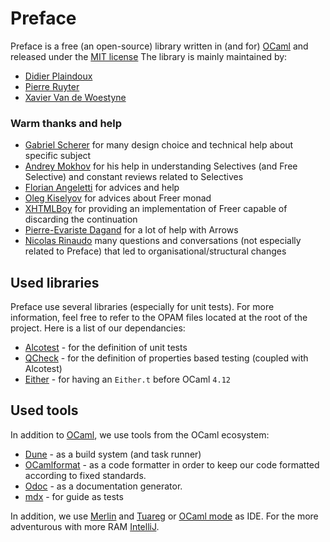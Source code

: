 # Preface

Preface is a free (an open-source) library written in (and for)
[OCaml](https://ocaml.org) and released under the [MIT
license](LICENSE) The library is mainly maintained by:

- [Didier Plaindoux](https://github.com/d-plaindoux)
- [Pierre Ruyter](https://github.com/gr-im)
- [Xavier Van de Woestyne](https://github.com/xvw/)

### Warm thanks and help

- [Gabriel Scherer](https://github.com/gasche) for many design choice
  and technical help about specific subject
- [Andrey Mokhov](https://github.com/snowleopard) for his help in
  understanding Selectives (and Free Selective) and constant reviews
  related to Selectives
- [Florian Angeletti](https://github.com/Octachron) for advices and
  help
- [Oleg Kiselyov](http://okmij.org/ftp) for advices about Freer monad
- [XHTMLBoy](https://github.com/xhtmlboi) for providing an
  implementation of Freer capable of discarding the continuation
- [Pierre-Evariste
  Dagand](https://pages.lip6.fr/Pierre-Evariste.Dagand/) for a lot of
  help with Arrows
- [Nicolas Rinaudo](https://github.com/nrinaudo) many questions and
  conversations (not especially related to Preface) that led to
  organisational/structural changes

## Used libraries

Preface use several libraries (especially for unit tests). For more
information, feel free to refer to the OPAM files located at the root
of the project.  Here is a list of our dependancies:

- [Alcotest](https://github.com/mirage/alcotest) - for the definition
  of unit tests
- [QCheck](https://github.com/c-cube/qcheck) - for the definition of
  properties based testing (coupled with Alcotest)
- [Either](https://github.com/mirage/either) - for having an
  `Either.t` before OCaml `4.12`


## Used tools

In addition to [OCaml](https://ocaml.org), we use tools from the OCaml
ecosystem:

- [Dune](https://github.com/ocaml/dune) - as a build system (and task
  runner)
- [OCamlformat](https://github.com/ocaml-ppx/ocamlformat) - as a code
  formatter in order to keep our code formatted according to fixed
  standards.
- [Odoc](https://github.com/ocaml/odoc) - as a documentation
  generator.
- [mdx](https://github.com/realworldocaml/mdx) - for guide as tests

In addition, we use [Merlin](https://github.com/ocaml/merlin) and
[Tuareg](https://github.com/ocaml/tuareg) or [OCaml
mode](https://github.com/ocaml/caml-mode) as IDE. For the more
adventurous with more RAM
[IntelliJ](https://plugins.jetbrains.com/plugin/4986-ocaml-support).

